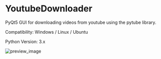 # YoutubeDownloader

PyQt5 GUI for downloading videos from youtube using the pytube library. 

Compatibility: Windows / Linux / Ubuntu

Python Version: 3.x


![preview_image](https://user-images.githubusercontent.com/54843973/110298650-d8383780-801a-11eb-9f08-78c78d2a3310.png)

